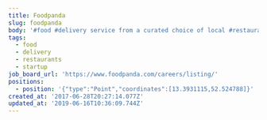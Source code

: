 ```yaml
---
title: Foodpanda
slug: foodpanda
body: '#food #delivery service from a curated choice of local #restaurants; #startup'
tags:
  - food
  - delivery
  - restaurants
  - startup
job_board_url: 'https://www.foodpanda.com/careers/listing/'
positions:
  - position: '{"type":"Point","coordinates":[13.3931115,52.524788]}'
created_at: '2017-06-28T20:27:14.077Z'
updated_at: '2019-06-16T10:36:09.744Z'
---
```


